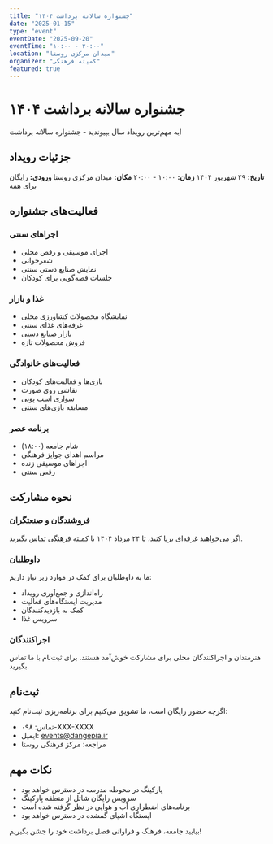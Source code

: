 ```yaml
---
title: "جشنواره سالانه برداشت ۱۴۰۴"
date: "2025-01-15"
type: "event"
eventDate: "2025-09-20"
eventTime: "۱۰:۰۰ - ۲۰:۰۰"
location: "میدان مرکزی روستا"
organizer: "کمیته فرهنگی"
featured: true
---
```


# جشنواره سالانه برداشت ۱۴۰۴

به مهم‌ترین رویداد سال بپیوندید - جشنواره سالانه برداشت!

## جزئیات رویداد

**تاریخ:** ۲۹ شهریور ۱۴۰۴
**زمان:** ۱۰:۰۰ - ۲۰:۰۰
**مکان:** میدان مرکزی روستا
**ورودی:** رایگان برای همه

## فعالیت‌های جشنواره

### اجراهای سنتی
- اجرای موسیقی و رقص محلی
- شعرخوانی
- نمایش صنایع دستی سنتی
- جلسات قصه‌گویی برای کودکان

### غذا و بازار
- نمایشگاه محصولات کشاورزی محلی
- غرفه‌های غذای سنتی
- بازار صنایع دستی
- فروش محصولات تازه

### فعالیت‌های خانوادگی
- بازی‌ها و فعالیت‌های کودکان
- نقاشی روی صورت
- سواری اسب پونی
- مسابقه بازی‌های سنتی

### برنامه عصر
- شام جامعه (۱۸:۰۰)
- مراسم اهدای جوایز فرهنگی
- اجراهای موسیقی زنده
- رقص سنتی

## نحوه مشارکت

### فروشندگان و صنعتگران
اگر می‌خواهید غرفه‌ای برپا کنید، تا ۲۴ مرداد ۱۴۰۴ با کمیته فرهنگی تماس بگیرید.

### داوطلبان
ما به داوطلبان برای کمک در موارد زیر نیاز داریم:
- راه‌اندازی و جمع‌آوری رویداد
- مدیریت ایستگاه‌های فعالیت
- کمک به بازدیدکنندگان
- سرویس غذا

### اجراکنندگان
هنرمندان و اجراکنندگان محلی برای مشارکت خوش‌آمد هستند. برای ثبت‌نام با ما تماس بگیرید.

## ثبت‌نام

اگرچه حضور رایگان است، ما تشویق می‌کنیم برای برنامه‌ریزی ثبت‌نام کنید:
- تماس: ۰۹۸-XXX-XXXX
- ایمیل: events@dangepia.ir
- مراجعه: مرکز فرهنگی روستا

## نکات مهم

- پارکینگ در محوطه مدرسه در دسترس خواهد بود
- سرویس رایگان شاتل از منطقه پارکینگ
- برنامه‌های اضطراری آب و هوایی در نظر گرفته شده است
- ایستگاه اشیای گمشده در دسترس خواهد بود

بیایید جامعه، فرهنگ و فراوانی فصل برداشت خود را جشن بگیریم!
